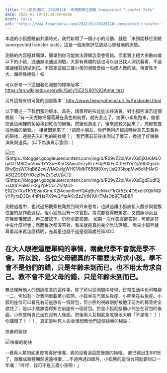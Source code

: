 ```yaml
---
title: "[小狐熊週記] 20220110  未預期移位測驗 Unexpected Transfer Task"
date: 2022-01-10T21:34:00+0800
draft: false
url: "https://www.foxandursa.com/2022/01/20220110-unexpected-transfer-task.html"
---
```


本週的小狐熊睡前共讀時光，我們新增了一個小小的活動，就是「未預期移位測驗(unexpected transfer task)」這是一個用來評估幼兒心智發展的測驗。


測驗的內容極其簡單，簡單到你可能無法理解怎麼會答錯。但事實上絕大多數四歲以下的小孩，通通無法通過測驗。大家有興趣的話也可以自己找人測試看看，不過建議僅對幼兒測試。不然拿這個三歲小孩的測驗去給一般成人做的話，傷害性不大，侮辱性極強！😆


可以參考一下這個著名測驗的標準版本：https://en.wikipedia.org/wiki/Sally%E2%80%93Anne_test

另外這裡有很可愛的圖畫版本：http://www.theoryofmind.url.tw/firstorder.html


以下簡述一下我們家的版本。首先，請家裡的布娃娃出任演員，對小狐熊演示這個橋段：「有一天虎鯨把葡萄藏在黃色的碗裡，就先游走了。接著小鯊魚跑來，偷偷把黃色碗裡的葡萄移到紅色的碗裡。然後也游走了。後來虎鯨又回來了，虎鯨想要找他藏的葡萄。」
接著問題來了：「請問小朋友，你們覺得虎鯨這時候會先去黃色的碗找、還是先去紅色的碗找呢？」
我們家前前後後測試了幾天，換過了好幾輪演員與道具。(以下為演員示意圖：)

![]($https://blogger.googleusercontent.com/img/b/R29vZ2xl/AVvXsEjc76ILmlnRL5lMIirZ7bzgF_UGGIgOYJ3r8rl1E2C3HalC6p2Ql1RWP_X3MNUuwNnnyGPwjahqF0Kgd5EI5BE7jqjC6pwSV3dNIg-lWimJeIDGCvjzHb7KYOSXM9jzdzhJrt7-7opYjzE/)![]($https://blogger.googleusercontent.com/img/b/R29vZ2xl/AVvXsEjXU6ML0qdQTM8ChoVbwRYY3uHKnC8AwsDczyRLcHJjPDkFcXt0ERYyZyARbXgvkhBhyBcsWCfqB6ZcwWfAGwIzWHCVMbT6B5iI8XcyUsQ03kppMw6cMrIArG-ASlZZQDDYIOezRwZsGzU/)![]($https://blogger.googleusercontent.com/img/b/R29vZ2xl/AVvXsEjwQcOSqmPXYOFu41HSjCULKLbuXufLPSJfz6EdxrRkG5knNo39urUr2lwGRqkttRnKT4BDm6e6oNR0ejOuPjknqwq-QCjfo5fNsUnVY_dm2jvYkls4pVEE4uya8-SAqTv6mI4xdIJLiN4/)![]($https://blogger.googleusercontent.com/img/b/R29vZ2xl/AVvXsEgdEudf2jxsQ0LHaMZrkSgYpPCcs71ZMUl-EIQ2x7XuTKYEvanGmuK2l4osmRmHQAgBqYeMykT1rGf5Zq4OSxditXQkNQlvYPyraD3Er-4nPHsPX9wGYtzAKirZz2VtN1UHTMsOb9ETeB8/)


測驗過程中，也試過把觀察視角拉到局外來思考，也試過讓小狐直接入戲參與偷換位置的惡作劇過程。但小狐熊沒有一次答對。每次都答得既篤定、又錯誤😆而且在我反覆確認、再三確認下，仍然全部答錯。
如果一次作答沒能答對，可能是其中有什麼誤會；然而每次都沒答對，看來就是真的完全無法理解。 看來小狐熊就算看起來再怎麼精明，充其量也就不過是個兩歲兒嘛XDD

在大人眼裡這麼單純的事情，兩歲兒學不會就是學不會。所以說，各位父母親真的不需要太苛求小孩。學不會不是他們的錯，只是年齡未到而已。也不用太苛求自己。教不會不是父母的錯，只是年齡未到而已。
--
無法理解他人的錯誤信念的這件事，除了可以從測驗中發現，日常生活中也可略窺一二。例如有一次我開車載著小狐熊。小狐坐在汽車左後座、小熊坐在右後座。小狐的座位可以看見右前座放有一個背包，但小熊的視線剛好被他正前方的椅背完全遮住了，是以小熊無從得知右前座有一個背包。於是小狐就堅稱小熊坐在背包的後面，小熊堅稱自己坐在沒有人後面。然後兩人互相氣急敗壞地大喊「不是啦！！！你講錯了！！！」真正是吵死人😫😫很想教他們這個快樂的秘訣：

快樂的秘訣

![]($https://blogger.googleusercontent.com/img/b/R29vZ2xl/AVvXsEjzCdnyOyaxRHg0cN1QCP4W0mA6Synfx3j6CQoL-QwGtuwQhIjzQ-1w6XvYRoUPfyRrXXZwc0l2dUbJaP83r0kZ6OyA3ET7BQBzMXhW95hYxq2IxVcT4s7YVABWkG6lvjUM8WdK8oYETlg/w302-h400/image.png)快樂的秘訣

--覺得人類的幼崽發育得好慢喔，真的沒看過這麼慢熟的物種。
都已經出生981天了，距離成熟體顯然還遠得很……不過再過四個月，小狐熊的這句台詞就要封口一年囉：「哼哼，我可不是三歲小孩啊！」






